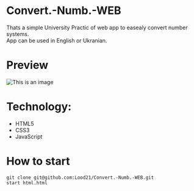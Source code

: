 # Convert.-Numb.-WEB
Thats a simple University Practic of web app to easealy convert number systems.</br>
App can be used in English or Ukranian.
# Preview
![This is an image](https://media.discordapp.net/attachments/652177922609905665/1080896479855640657/image.png?width=881&height=468)
# Technology:
* HTML5
* CSS3
* JavaScript
# How to start
```
git clone git@github.com:Lood21/Convert.-Numb.-WEB.git
start html.html
```
